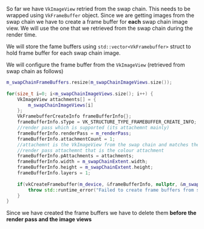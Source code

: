 So far we have `VkImageView` retried from the swap chain. This needs to be wrapped using `VkFrameBuffer` object. Since we are getting images from the swap chain we have to create a frame buffer for **each** swap chain image view.  We will use the one that we retrieved from the swap chain during the render time. 

We will store the fame buffers using `std::vector<VkFramebuffer>` struct to hold frame buffer for each swap chain image. 

We will configure the frame buffer from the `VkImageView` (retrieved from swap chain as follows)

```c++
m_swapChainFrameBuffers.resize(m_swapChainImageViews.size());  
  
for(size_t i=0; i<m_swapChainImageViews.size(); i++) {  
    VkImageView attachments[] = {  
        m_swapChainImageViews[i]  
    };  
    VkFramebufferCreateInfo frameBufferInfo{};  
    frameBufferInfo.sType = VK_STRUCTURE_TYPE_FRAMEBUFFER_CREATE_INFO;  
    //render pass which is supported (its attachemnt mainly)
    frameBufferInfo.renderPass = m_renderPass;  
    frameBufferInfo.attachmentCount = 1;  
    //attachemnt is the VkImageView from the swap chain and matches the render 
    //render pass attachemnt that is the colour attachment
    frameBufferInfo.pAttachments = attachments;  
    frameBufferInfo.width = m_swapChainExtent.width;  
    frameBufferInfo.height = m_swapChainExtent.height;  
    frameBufferInfo.layers = 1;  
  
    if(vkCreateFramebuffer(m_device, &frameBufferInfo, nullptr, &m_swapChainFrameBuffers[i]) != VK_SUCCESS) {  
        throw std::runtime_error("Failed to create frame buffers from swap chain images");  
    }  
}
```

Since we have created the frame buffers we have to delete them **before the render pass and the image views**

```c++

```